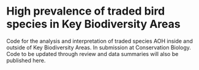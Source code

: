 # High prevalence of traded bird species in Key Biodiversity Areas

Code for the analysis and interpretation of traded species AOH inside and outside of Key Biodiversity Areas. In submission at Conservation Biology. Code to be updated through review and data summaries will also be published here.